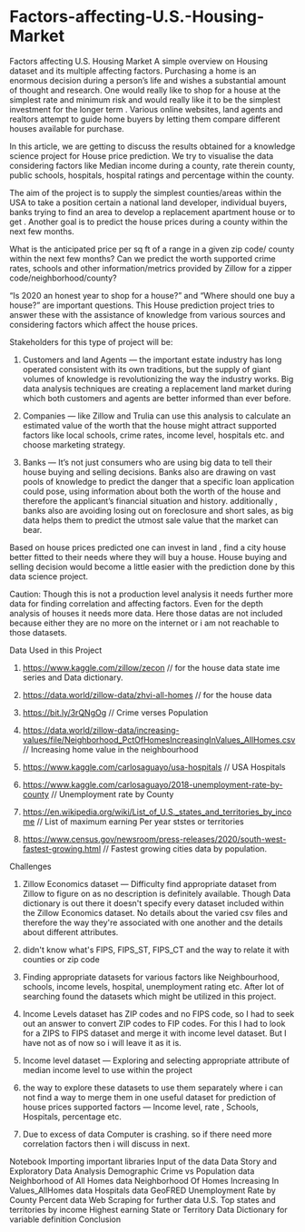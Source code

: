 # Factors-affecting-U.S.-Housing-Market
Factors affecting U.S. Housing Market
A simple overview on Housing dataset and its multiple affecting factors.
Purchasing a home is an enormous decision during a person’s life and wishes a substantial amount of thought and research. One would really like to shop for a house at the simplest rate and minimum risk and would really like it to be the simplest investment for the longer term . Various online websites, land agents and realtors attempt to guide home buyers by letting them compare different houses available for purchase.

In this article, we are getting to discuss the results obtained for a knowledge science project for House price prediction. We try to visualise the data considering factors like Median income during a county, rate therein county, public schools, hospitals, hospital ratings and percentage within the county.

The aim of the project is to supply the simplest counties/areas within the USA to take a position certain a national land developer, individual buyers, banks trying to find an area to develop a replacement apartment house or to get . Another goal is to predict the house prices during a county within the next few months.

What is the anticipated price per sq ft of a range in a given zip code/ county within the next few months? Can we predict the worth supported crime rates, schools and other information/metrics provided by Zillow for a zipper code/neighborhood/county?

“Is 2020 an honest year to shop for a house?” and “Where should one buy a house?” are important questions. This House prediction project tries to answer these with the assistance of knowledge from various sources and considering factors which affect the house prices.

Stakeholders for this type of project will be:
1) Customers and land Agents — the important estate industry has long operated consistent with its own traditions, but the supply of giant volumes of knowledge is revolutionizing the way the industry works. Big data analysis techniques are creating a replacement land market during which both customers and agents are better informed than ever before.

2) Companies — like Zillow and Trulia can use this analysis to calculate an estimated value of the worth that the house might attract supported factors like local schools, crime rates, income level, hospitals etc. and choose marketing strategy.

3) Banks — It’s not just consumers who are using big data to tell their house buying and selling decisions. Banks also are drawing on vast pools of knowledge to predict the danger that a specific loan application could pose, using information about both the worth of the house and therefore the applicant’s financial situation and history. additionally , banks also are avoiding losing out on foreclosure and short sales, as big data helps them to predict the utmost sale value that the market can bear.

Based on house prices predicted one can invest in land , find a city house better fitted to their needs where they will buy a house. House buying and selling decision would become a little easier with the prediction done by this data science project.

Caution: Though this is not a production level analysis it needs further more data for finding correlation and affecting factors. Even for the depth analysis of houses it needs more data. Here those datas are not included because either they are no more on the internet or i am not reachable to those datasets.

Data Used in this Project
1) https://www.kaggle.com/zillow/zecon // for the house data state ime series and Data dictionary.

2) https://data.world/zillow-data/zhvi-all-homes // for the house data

3) https://bit.ly/3rQNgOg // Crime verses Population

4) https://data.world/zillow-data/increasing-values/file/Neighborhood_PctOfHomesIncreasingInValues_AllHomes.csv // Increasing home value in the neighbourhood

5) https://www.kaggle.com/carlosaguayo/usa-hospitals // USA Hospitals

6) https://www.kaggle.com/carlosaguayo/2018-unemployment-rate-by-county // Unemployment rate by County

7) https://en.wikipedia.org/wiki/List_of_U.S._states_and_territories_by_income // List of maximum earning Per year ststes or territories

8) https://www.census.gov/newsroom/press-releases/2020/south-west-fastest-growing.html // Fastest growing cities data by population.

Challenges
1) Zillow Economics dataset — Difficulty find appropriate dataset from Zillow to figure on as no description is definitely available. Though Data dictionary is out there it doesn't specify every dataset included within the Zillow Economics dataset. No details about the varied csv files and therefore the way they're associated with one another and the details about different attributes.

2) didn't know what's FIPS, FIPS_ST, FIPS_CT and the way to relate it with counties or zip code

3) Finding appropriate datasets for various factors like Neighbourhood, schools, income levels, hospital, unemployment rating etc. After lot of searching found the datasets which might be utilized in this project.

4) Income Levels dataset has ZIP codes and no FIPS code, so I had to seek out an answer to convert ZIP codes to FIP codes. For this I had to look for a ZIPS to FIPS dataset and merge it with income level dataset. But I have not as of now so i will leave it as it is.

5) Income level dataset — Exploring and selecting appropriate attribute of median income level to use within the project

6) the way to explore these datasets to use them separately where i can not find a way to merge them in one useful dataset for prediction of house prices supported factors — Income level, rate , Schools, Hospitals, percentage etc.

7) Due to excess of data Computer is crashing. so if there need more correlation factors then i will discuss in next.

Notebook
Importing important libraries
Input of the data
Data Story and Exploratory Data Analysis
Demographic
Crime vs Population data
Neighborhood of All Homes data
Neighborhood Of Homes Increasing In Values_AllHomes data
Hospitals data
GeoFRED Unemployment Rate by County Percent data
Web Scraping for further data
U.S. Top states and territories by income
Highest earning State or Territory
Data Dictionary for variable definition
Conclusion
